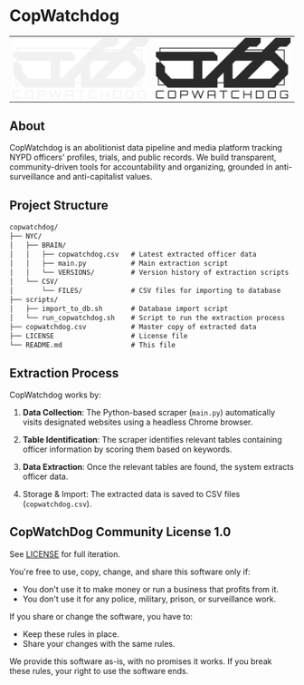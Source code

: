 # CopWatchdog

<table>
    <tr>
        <td>
            <img src="assets/images/logo-dark.png" alt="CopWatchdog Logo" width="100%"/>
        </td>
        <td>
            <img src="assets/images/logo-light.png" alt="CopWatchdog Logo" width="100%"/>
        </td>
    <tr>
</table>

## About

CopWatchdog is an abolitionist data pipeline and media platform tracking NYPD officers' profiles, trials, and public records. We build transparent, community-driven tools for accountability and organizing, grounded in anti-surveillance and anti-capitalist values.

## Project Structure

```
copwatchdog/
├── NYC/
│   ├── BRAIN/
│   │   ├── copwatchdog.csv   # Latest extracted officer data
│   │   ├── main.py           # Main extraction script
│   │   └── VERSIONS/         # Version history of extraction scripts
│   └── CSV/
│       └── FILES/            # CSV files for importing to database
├── scripts/
│   ├── import_to_db.sh       # Database import script
│   └── run_copwatchdog.sh    # Script to run the extraction process
├── copwatchdog.csv           # Master copy of extracted data
├── LICENSE                   # License file
└── README.md                 # This file
```

## Extraction Process

CopWatchdog works by:

1. **Data Collection**: The Python-based scraper (`main.py`) automatically visits designated websites using a headless Chrome browser.

2. **Table Identification**: The scraper identifies relevant tables containing officer information by scoring them based on keywords.

3. **Data Extraction**: Once the relevant tables are found, the system extracts officer data.

4. Storage & Import: The extracted data is saved to CSV files (`copwatchdog.csv`).


## CopWatchDog Community License 1.0

See <a href="https://github.com/YUMYODA/copwatchdog/blob/main/LICENSE">LICENSE</a> for full iteration.

You're free to use, copy, change, and share this software only if:

- You don't use it to make money or run a business that profits from it.
- You don't use it for any police, military, prison, or surveillance work.

If you share or change the software, you have to:

- Keep these rules in place.
- Share your changes with the same rules.

We provide this software as-is, with no promises it works.
If you break these rules, your right to use the software ends.
